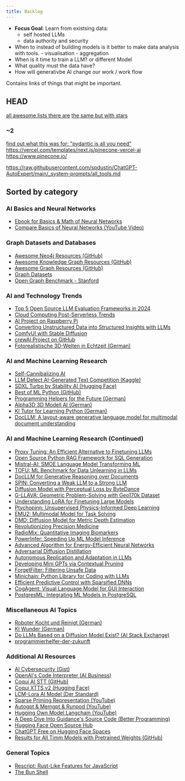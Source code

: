 ```yaml
---
title: Backlog
---
```




- **Focus Goal**: Learn from existsing data:
    - self hosted LLMs
    - data authority and security
- When to instead of building models is it better to make data analysis with tools.
      - visualisation
      - aggregation
- When is it time to train a LLM? or different Model
- What quality must the data have?
- How will generativbe AI change our work / work flow


Contains links of things that might be important.

## HEAD

[all awesome lists there are](https://project-awesome.org/)
[the same but with stars](https://awesomerank.github.io/)


### ~2
[find out what this was for: "pydantic is all you need"](https://www.youtube.com/watch?v=yj-wSRJwrrc&ab_channel=AIEngineer)
https://vercel.com/templates/next.js/pinecone-vercel-ai
https://www.pinecone.io/

https://raw.githubusercontent.com/spdustin/ChatGPT-AutoExpert/main/_system-prompts/all_tools.md


## Sorted by category

### AI Basics and Neural Networks
- [Ebook for Basics & Math of Neural Networks](http://neuralnetworksanddeeplearning.com/)
- [Compare Basics of Neural Networks (YouTube Video)](https://www.youtube.com/watch?v=Oz7r89YDMis&ab_channel=BorisMeinardus)

### Graph Datasets and Databases
- [Awesome Neo4j Resources (GitHub)](https://github.com/neueda/awesome-neo4j)
- [Awesome Knowledge Graph Resources (GitHub)](https://github.com/totogo/awesome-knowledge-graph)
- [Awesome Graph Resources (GitHub)](https://github.com/jbmusso/awesome-graph)
- [Graph Datasets](https://graphdatasets.com/)
- [Open Graph Benchmark - Stanford](https://ogb.stanford.edu/)

### AI and Technology Trends
- [Top 5 Open Source LLM Evaluation Frameworks in 2024](https://dev.to/guybuildingai/-top-5-open-source-llm-evaluation-frameworks-in-2024-98m)
- [Cloud Computing Post-Serverless Trends](https://www.infoq.com/articles/cloud-computing-post-serverless-trends/)
- [AI Project on Raspberry Pi](https://towardsdatascience.com/a-weekend-ai-project-running-speech-recognition-and-a-llama-2-gpt-on-a-raspberry-pi-5298d6edf812)
- [Converting Unstructured Data into Structured Insights with LLMs](https://www.kdnuggets.com/5-ways-of-converting-unstructured-data-into-structured-insights-with-llms)
- [ComfyUI with Stable Diffusion](https://stable-diffusion-art.com/comfyui/)
- [crewAI Project on GitHub](https://github.com/joaomdmoura/crewAI?tab=readme-ov-file#how-crewai-compares)
- [Fotorealistische 3D-Welten in Echtzeit (German)](https://the-decoder.de/trips-bringt-fotorealistische-3d-welten-in-echtzeit-einen-schritt-naeher/)

### AI and Machine Learning Research
- [Self-Cannibalizing AI](https://media.ccc.de/v/37c3-12125-self-cannibalizing_ai)
- [LLM Detect AI-Generated Text Competition (Kaggle)](https://www.kaggle.com/competitions/llm-detect-ai-generated-text/code)
- [SDXL Turbo by Stability AI (Hugging Face)](https://huggingface.co/stabilityai/sdxl-turbo)
- [Best of ML Python (GitHub)](https://github.com/ml-tooling/best-of-ml-python#others)
- [Programming Helpers for the Future (German)](https://www.golem.de/news/ki-die-programmierhelfer-der-zukunft-2312-180559-3.amp.html)
- [Alpha3D 3D Modell AI (German)](https://3druck.com/programme/alpha3d-3d-modell-ai-45127438/)
- [KI Tutor for Learning Python (German)](https://t3n.de/news/ki-tutor-python-programmieren-lernen-1601863/)
- [DocLLM: A layout-aware generative language model for multimodal document understanding](https://browse.arxiv.org/html/2401.00908v1)

### AI and Machine Learning Research (Continued)
- [Proxy Tuning: An Efficient Alternative to Finetuning LLMs](https://www.marktechpost.com/2024/01/21/researchers-from-the-university-of-washington-and-allen-institute-for-ai-present-proxy-tuning-an-efficient-alternative-to-finetuning-large-language-models)
- [Open Source Python RAG Framework for SQL Generation](https://www.marktechpost.com/2024/01/20/meet-vanna-an-open-source-python-rag-retrieval-augmented-generation-framework-for-sql-generation)
- [Mistral-AI: SMOE Language Model Transforming ML](https://www.marktechpost.com/2024/01/14/mistral-ai-introduces-mixtral-8x7b-a-sparse-mixture-of-experts-smoe-language-model-transforming-machine-learning)
- [TOFU: ML Benchmark for Data Unlearning in LLMs](https://www.marktechpost.com/2024/01/15/cmu-ai-researchers-unveil-tofu-a-groundbreaking-machine-learning-benchmark-for-data-unlearning-in-large-language-models)
- [DocLLM for Generative Reasoning over Documents](https://www.marktechpost.com/2024/01/05/jpmorgan-ai-research-introduces-docllm-a-lightweight-extension-to-traditional-large-language-models-tailored-for-generative-reasoning-over-documents-with-rich-layouts/)
- [SPIN: Converting a Weak LLM to a Strong LLM](https://www.marktechpost.com/2024/01/05/this-ai-paper-from-ucla-introduces-spin-self-play-fine-tuning-a-machine-learning-method-to-convert-a-weak-llm-to-a-strong-llm-by-unleashing-the-full-power-of-human-annotated-data/)
- [Diffusion Model with Perceptual Loss by ByteDance](https://www.marktechpost.com/2024/01/06/bytedance-introduces-the-diffusion-model-with-perceptual-loss-a-breakthrough-in-realistic-ai-generated-imagery)
- [G-LLAVA: Geometric Problem-Solving with Geo170k Dataset](https://www.marktechpost.com/2023/12/21/meet-g-llava-the-game-changer-in-geometric-problem-solving-and-surpasses-gpt-4-v-with-the-innovative-geo170k-dataset)
- [Understanding LoRA for Finetuning Large Models](https://towardsdatascience.com/understanding-lora-low-rank-adaptation-for-finetuning-large-models-936bce1a07c6)
- [Ptychopinn: Unsupervised Physics-Informed Deep Learning](https://www.marktechpost.com/2023/12/25/this-paper-introduces-ptychopinn-an-unsupervised-physics-informed-deep-learning-method-for-rapid-high-resolution-scanning-coherent-diffraction-reconstruction)
- [EMU2: Multimodal Model for Task Solving](https://www.marktechpost.com/2023/12/24/this-ai-paper-from-china-introduces-emu2-a-37-billion-parameter-multimodal-model-redefining-task-solving-and-adaptive-reasoning)
- [DMD: Diffusion Model for Metric Depth Estimation](https://www.marktechpost.com/2023/12/24/google-researchers-unveil-dmd-a-groundbreaking-diffusion-model-for-enhanced-zero-shot-metric-depth-estimation)
- [Revolutionizing Precision Medicine](https://pubmed.ncbi.nlm.nih.gov/36334360/)
- [RadioMix: Quantitative Imaging Biomarkers](https://www.ict.eu/en/projects/radiomix-revolutionizing-precision-medicine-quantitative-imaging-biomarkers)
- [PowerInfer: Speeding Up ML Model Inference](https://www.marktechpost.com/2023/12/23/meet-powerinfer-a-fast-large-language-model-llm-on-a-single-consumer-grade-gpu-that-speeds-up-machine-learning-model-inference-by-11-times)
- [Advanced Algorithm for Energy-Efficient Neural Networks](https://scitechdaily.com/revolutionizing-deep-learning-advanced-algorithm-for-energy-efficient-neural-networks/)
- [Adversarial Diffusion Distillation](https://stability.ai/research/adversarial-diffusion-distillation)
- [Autonomous Replication and Adaptation in LLMs](https://www.marktechpost.com/2023/12/22/this-ai-report-delves-into-autonomous-replication-and-adaptation-ara-unpacking-the-future-capabilities-of-language-model-agents)
- [Developing Mini GPTs via Contextual Pruning](https://www.marktechpost.com/2023/12/22/mit-researchers-introduce-a-novel-machine-learning-approach-in-developing-mini-gpts-via-contextual-pruning)
- [ForgetFilter: Filtering Unsafe Data](https://www.marktechpost.com/2023/12/24/this-ai-paper-introduces-the-forgetfilter-a-machine-learning-algorithm-that-filters-unsafe-data-based-on-how-strong-the-models-forgetting-signal-is-for-that-data)
- [Minichain: Python Library for Coding with LLMs](https://www.marktechpost.com/2023/12/25/meet-minichain-a-tiny-python-library-for-coding-with-large-language-models)
- [Efficient Predictive Control with Sparsified DNNs](https://www.marktechpost.com/2023/12/26/this-paper-explores-efficient-predictive-control-with-sparsified-deep-neural-networks)
- [CogAgent: Visual Language Model for GUI Interaction](https://www.marktechpost.com/2023/12/26/researchers-from-tsinghua-university-and-zhipu-ai-introduce-cogagent-a-revolutionary-visual-language-model-for-enhanced-gui-interaction)
- [PostgresML: Integrating ML Models in PostgreSQL](https://www.marktechpost.com/2023/12/27/meet-postgresml-an-open-source-python-library-that-integrates-with-postgresql-and-has-the-ability-to-train-and-deploy-machine-learning-ml-models-directly-within-the-database-using-sql-queries)


### Miscellaneous AI Topics
- [Roboter Kocht und Reinigt (German)](https://www.cryptopolitan.com/de/roboter-der-jeden-android-kocht-und-reinigt/)
- [KI Wunder (German)](https%3A%2F%2Fwww.golem.de%2Fnews%2Fki-wunder-ueber-wunder-2312-180481-3.html)
- [Do LLMs Based on a Diffusion Model Exist? (AI Stack Exchange)](https://ai.stackexchange.com/questions/43225/do-llms-based-on-a-diffusion-model-as-opposed-to-an-autoregressive-model-exist)
- [programmierhelfer-der-zukunft](www.golem.de%2Fnews%2Fki-die-programmierhelfer-der-zukunft-2312-180559-3.html)

### Additional AI Resources
- [AI Cybersecurity (Gist)](https://gist.github.com/mgeeky/cbc7017986b2ec3e247aab0b01a9edcd)
- [OpenAI's Code Interpreter (AI Business)](https://aibusiness.com/nlp/openai-s-code-interpreter-lets-chatgpt-play-data-scientist)
- [Coqui AI STT (GitHub)](https://github.com/coqui-ai/STT)
- [Coqui XTTS v2 (Hugging Face)](https://huggingface.co/coqui/XTTS-v2)
- [LCM-Lora AI Model (Der Standard)](https://www.derstandard.de/story/3000000196318/lcm-lora-neues-ki-modell-sorgt-im-internet-fuer-grosses-aufsehen)
- [Sparse Priming Representation (YouTube)](https://youtu.be/piRMk2KIx2o?feature=shared)
- [Autogpt & Memgpt & Runpod (YouTube)](https://youtu.be/bMWXXPoDnDs?feature=shared)
- [Hugging Own Model Langchain (YouTube)](https://youtu.be/_j7JEDWuqLE?feature=shared)
- [A Deep Dive Into Guidance's Source Code (Better Programming)](https://betterprogramming.pub/a-deep-dive-into-guidances-source-code-16681a76fb20)
- [Hugging Face Open Source Hub](https://huggingface.co/)
- [ChatGPT Free on Hugging Face Spaces](https://huggingface.co/spaces/ngoctuanai/chatgptfree)
- [Results for All Timm Models with Pretrained Weights (GitHub)](https://github.com/huggingface/pytorch-image-models/tree/main/results)

### General Topics

- [Rescript: Rust-Like Features for JavaScript](https://dev.to/jderochervlk/rescript-rust-like-features-for-javascript-27ig)
- [The Bun Shell](https://bun.sh/blog/the-bun-shell)


